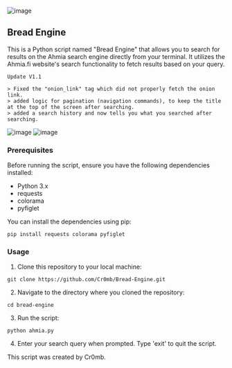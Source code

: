 ![image](https://github.com/Cr0mb/Bread-Engine/assets/137664526/fd3e890f-80aa-4ec7-b902-b69ab702483d)


## Bread Engine
This is a Python script named "Bread Engine" that allows you to search for results on the Ahmia search engine directly from your terminal. 
It utilizes the Ahmia.fi website's search functionality to fetch results based on your query.

```
Update V1.1

> Fixed the "onion_link" tag which did not properly fetch the onion link.
> added logic for pagination (navigation commands), to keep the title at the top of the screen after searching.
> added a search history and now tells you what you searched after searching.
```
![image](https://github.com/Cr0mb/Bread-Engine/assets/137664526/d22f05f6-2071-434d-8d1b-cf542926f185)
![image](https://github.com/Cr0mb/Bread-Engine/assets/137664526/fc8330cf-2f73-4528-b3c0-b7311d018d92)


### Prerequisites
Before running the script, ensure you have the following dependencies installed:

- Python 3.x
- requests
- colorama
- pyfiglet

You can install the dependencies using pip:
```
pip install requests colorama pyfiglet
```
### Usage
1. Clone this repository to your local machine:
```
git clone https://github.com/Cr0mb/Bread-Engine.git
```
2. Navigate to the directory where you cloned the repository:
```
cd bread-engine
```
3. Run the script:
```
python ahmia.py
```
4. Enter your search query when prompted. Type 'exit' to quit the script.


This script was created by Cr0mb.


